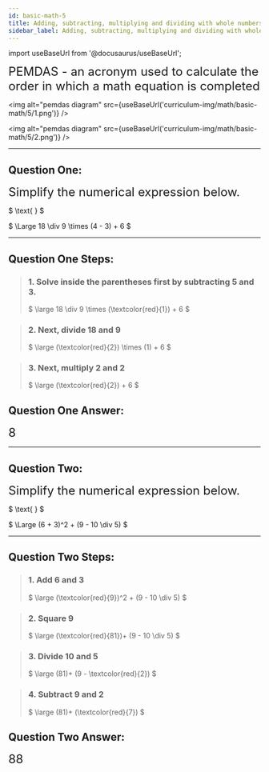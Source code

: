 ```yaml
---
id: basic-math-5
title: Adding, subtracting, multiplying and dividing with whole numbers (PEMDAS)
sidebar_label: Adding, subtracting, multiplying and dividing with whole numbers (PEMDAS)
---
```


import useBaseUrl from '@docusaurus/useBaseUrl';

<font size="5">PEMDAS - an acronym used to calculate the order in which a math equation is completed</font>

<img alt="pemdas diagram" src={useBaseUrl('curriculum-img/math/basic-math/5/1.png')} />

<img alt="pemdas diagram" src={useBaseUrl('curriculum-img/math/basic-math/5/2.png')} />

---

## Question One:

<font size="5">Simplify the numerical expression below.</font>

$
  \text{ }
$

$
  \Large 18 \div 9 \times (4 - 3) + 6
$

---

## Question One Steps:

> ### 1. Solve inside the parentheses first by subtracting 5 and 3.
>
> $
  \large 18 \div 9 \times (\textcolor{red}{1}) + 6
$

> ### 2. Next, divide 18 and 9
>
> $
  \large (\textcolor{red}{2}) \times (1) + 6
$

> ### 3. Next, multiply 2 and 2
>
> $
  \large (\textcolor{red}{2}) + 6
$

## Question One Answer:

<font size="5">8</font>

---

## Question Two:

<font size="5">Simplify the numerical expression below.</font>

$
  \text{ }
$

$
  \Large (6 + 3)^2 + (9 - 10 \div 5)
$

---

## Question Two Steps:

> ### 1. Add 6 and 3
>
> $
  \large (\textcolor{red}{9})^2 + (9 - 10 \div 5)
$

> ### 2. Square 9
>
> $
  \large (\textcolor{red}{81})+ (9 - 10 \div 5)
$

> ### 3. Divide 10 and 5
>
> $
  \large (81)+ (9 - \textcolor{red}{2})
$

> ### 4. Subtract 9 and 2
>
> $
  \large (81)+ (\textcolor{red}{7})
$

## Question Two Answer:

<font size="5">88</font>
